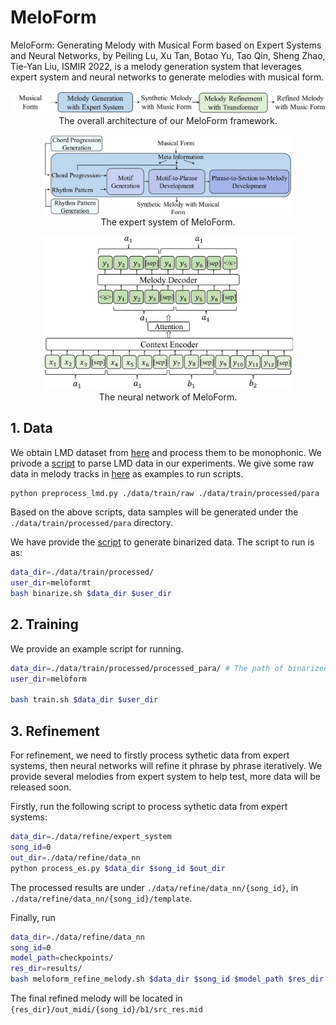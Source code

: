 # MeloForm
MeloForm: Generating Melody with Musical Form based on Expert Systems and Neural Networks, by Peiling Lu, Xu Tan, Botao Yu, Tao Qin, Sheng Zhao, Tie-Yan Liu, ISMIR 2022, is a melody generation system that leverages expert system and neural networks to generate melodies with musical form.

<p align="center"><img src="../img/meloform_structure.jpg" width="900"><br/> The overall architecture of our MeloForm framework. </p>

<p align="center"><img src="../img/meloform_expertsystem.jpg" width="400"><br/> The expert system of MeloForm. </p>

<p align="center"><img src="../img/meloform_nn.jpg" width="400"><br/> The neural network of MeloForm. </p>

## 1. Data 
We obtain LMD dataset from [here](https://colinraffel.com/projects/lmd/) and process them to be monophonic. We privode a [script](./process_lmd.py) to parse LMD data in our experiments. We give some raw data in melody tracks in [here](./data/train/raw) as examples to run scripts. 

```bash
python preprocess_lmd.py ./data/train/raw ./data/train/processed/para
```

Based on the above scripts, data samples will be generated under the `./data/train/processed/para` directory.

We have provide the [script](binarize.sh) to generate binarized data. The script to run is as:

```bash
data_dir=./data/train/processed/
user_dir=meloformt
bash binarize.sh $data_dir $user_dir
```

## 2. Training
We provide an example script for running.
```bash
data_dir=./data/train/processed/processed_para/ # The path of binarized data
user_dir=meloform

bash train.sh $data_dir $user_dir
```

## 3. Refinement
For refinement, we need to firstly process sythetic data from expert systems, then neural networks will refine it phrase by phrase iteratively. We provide several melodies from expert system to help test, more data will be released soon.

Firstly, run the following script to process sythetic data from expert systems:

```bash
data_dir=./data/refine/expert_system
song_id=0
out_dir=./data/refine/data_nn
python process_es.py $data_dir $song_id $out_dir
```

The processed results are under `./data/refine/data_nn/{song_id}`, in `./data/refine/data_nn/{song_id}/template`.

Finally, run

```bash
data_dir=./data/refine/data_nn
song_id=0
model_path=checkpoints/
res_dir=results/
bash meloform_refine_melody.sh $data_dir $song_id $model_path $res_dir
```

The final refined melody will be located in `{res_dir}/out_midi/{song_id}/b1/src_res.mid`